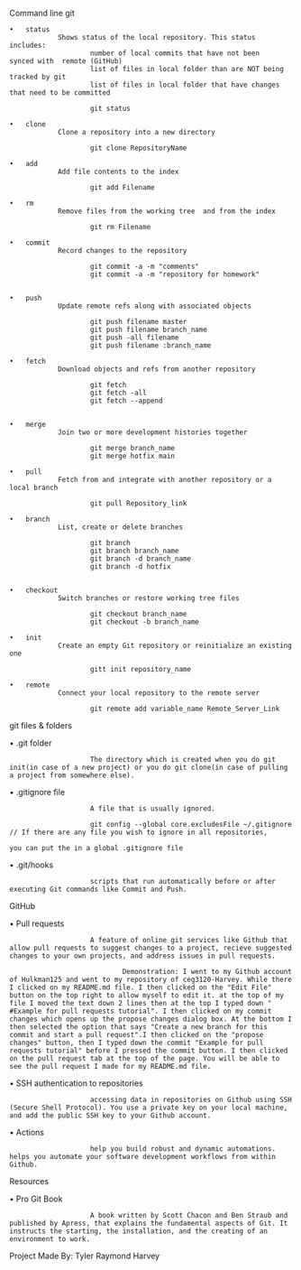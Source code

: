 Command line git

    •	status
                Shows status of the local repository. This status includes:
                        number of local commits that have not been    synced with  remote (GitHub)
                        list of files in local folder than are NOT being tracked by git
                        list of files in local folder that have changes that need to be committed

                        git status

    •	clone
                Clone a repository into a new directory

                        git clone RepositoryName

    •	add
                Add file contents to the index
        
                        git add Filename

    •	rm
                Remove files from the working tree  and from the index

                        git rm Filename

    •	commit
                Record changes to the repository

                        git commit -a -m "comments"
                        git commit -a -m "repository for homework"


    •	push
                Update remote refs along with associated objects

                        git push filename master
                        git push filename branch_name
                        git push -all filename
                        git push filename :branch_name

    •	fetch
                Download objects and refs from another repository

                        git fetch
                        git fetch -all
                        git fetch --append


    •	merge
                Join two or more development histories together

                        git merge branch_name
                        git merge hotfix main

    •	pull
                Fetch from and integrate with another repository or a local branch

                        git pull Repository_link

    •	branch
                List, create or delete branches

                        git branch
                        git branch branch_name
                        git branch -d branch_name
                        git branch -d hotfix


    •	checkout
                Switch branches or restore working tree files

                        git checkout branch_name
                        git checkout -b branch_name

    •	init
                Create an empty Git repository or reinitialize an existing one

                        gitt init repository_name

    •	remote
                Connect your local repository to the remote server

                        git remote add variable_name Remote_Server_Link

git files & folders

•               .git folder

                        The directory which is created when you do git init(in case of a new project) or you do git clone(in case of pulling a project from somewhere else).

•	        .gitignore file

                        A file that is usually ignored.

                        git config --global core.excludesFile ~/.gitignore // If there are any file you wish to ignore in all repositories, 
                                                                                you can put the in a global .gitignore file

•	        .git/hooks

                        scripts that run automatically before or after executing Git commands like Commit and Push.

GitHub

•	        Pull requests

                        A feature of online git services like Github that allow pull requests to suggest changes to a project, recieve suggested changes to your own projects, and address issues in pull requests.

                                Demonstration: I went to my Github account of Hulkman125 and went to my repository of ceg3120-Harvey. While there I clicked on my README.md file. I then clicked on the "Edit File" button on the top right to allow myself to edit it. at the top of my file I moved the text down 2 lines then at the top I typed down " #Example for pull requests tutorial". I then clicked on my commit changes which opens up the propose changes dialog box. At the bottom I then selected the option that says "Create a new branch for this commit and start a pull request".I then clicked on the "propose changes" button, then I typed down the commit "Example for pull requests tutorial" before I pressed the commit button. I then clicked on the pull request tab at the top of the page. You will be able to see the pull request I made for my README.md file.
                        

•	        SSH authentication to repositories

                        accessing data in repositories on Github using SSH (Secure Shell Protocol). You use a private key on your local machine, and add the public SSH key to your Github account.

•	        Actions

                        help you build robust and dynamic automations. helps you automate your software development workflows from within Github.

Resources

•	        Pro Git Book

                        A book written by Scott Chacon and Ben Straub and published by Apress, that explains the fundamental aspects of Git. It instructs the starting, the installation, and the creating of an environment to work.





Project Made By:
Tyler Raymond Harvey
